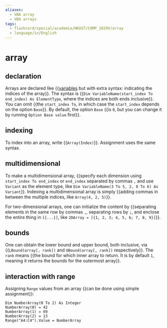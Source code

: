```yaml
---
aliases:
  - VBA array
  - VBA arrays
tags:
  - flashcard/special/academia/HKUST/COMP_1029V/array
  - language/in/English
---
```


# array

## declaration

Arrays are declared like {{[variables](basics.md#variable) but with extra syntax: indicating the indices of the array}}. The syntax is {{`Dim VariableName(start_index To end_index) As ElementType`, where the indices are both ends inclusive}}. You can omit {{the `start_index To`, in which case the `start_index` depends on the option `Base`}}. By default, the option `Base` {{is `0`, but you can change it by running `Option Base value` first}}. <!--SR:!2024-04-29,68,310!2024-06-29,100,290!2024-07-23,130,310!2024-07-07,95,290-->

## indexing

To index into an array, write {{`Array(Index)`}}. Assignment uses the same syntax. <!--SR:!2024-04-09,51,310-->

## multidimensional

To make a multidimensional array, {{specify each dimension using `start_index To end_index` or `end_index` separated by commas `,` and use `Variant` as the element type, like `Dim VariableName(3 To 5, 2, 0 To 6) As Variant`}}. Indexing a multidimensional array is simply {{adding commas in between the multiple indices, like `Array(4, 2, 5)`}}. <!--SR:!2024-06-27,100,290!2024-04-17,58,310-->

For two-dimensional arrays, one can initialize the content by {{separating elements in the same row by commas `,`, separating rows by `;`, and enclose the entire thing in `[{...}]`, like `2DArray = [{1, 2, 3; 4, 5, 6; 7, 8, 9}]`}}. <!--SR:!2024-07-17,105,290-->

## bounds

One can obtain the lower bound and upper bound, both inclusive, via {{`LBound(array[, rank])` and `UBound(array[, rank])` respectively}}. The `rank` means {{the bound for which inner array to return. It is by default `1`, meaning it returns the bounds for the outermost array}}. <!--SR:!2024-04-07,45,290!2024-05-13,74,290-->

## interaction with range

Assigning `Range` values from an array {{can be done using simple assignment}}: <!--SR:!2024-04-24,64,310-->

```VB
Dim NumberArray(0 To 2) As Integer
NumberArray(0) = 42
NumberArray(1) = 69
NumberArray(2) = 13
Range("A4:C4").Value = NumberArray
```
